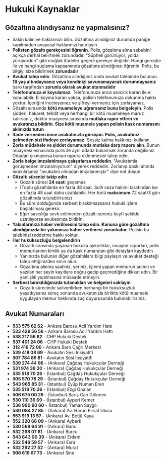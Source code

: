 # Hukuki Kaynaklar

## Gözaltına alındıysanız ne yapmalısınız?

- Sakin kalın ve haklarınızı bilin. Gözaltına alındığınız durumda paniğe kapılmadan anayasal haklarınızı hatırlayın.
- **Polisten gözaltı gerekçesini öğrenin**. Polis, gözaltına alma sebebini açıkça derhal belirtmek zorundadır. "Süpheli görünüyor, yolda yürüyordun" gibi muğlak ifadeler geçerli gerekçe değildir. Hangi gereçke ile ve hangi suçlama kapsamında gözaltına alındığınızı öğrenin. Polis, bu bilgiyi size bildirmek **zorundadır**
- **Avukat talep edin**. Gözaltına alındığınız anda avukat talebinde bulunun. **18 yaş altındaysanız veya kendinizi savunamayacak durumdaysanız** baro tarafından **zorunlu olarak avukat atanmalıdır**
- **Telefonunuza el koyulamaz**. Telefonunuza anca savcılık kararı ile el konulabilir. El koyma kararı yoksa, polisin telefonunuza dokunma hakkı yoktur. İçeriğini inceleyemez ve şifreyi vermeniz için zorlayamaz.
- Gözaltı sırasında **kötü muameleye uğrarsanız bunu belgeleyin**. Polis şidderi, hakaret, tehdit veya herhangi bir kötü muameleye maruz kalırsanız, doktor muaynesi sırasında **mutlaka rapor ettirin ve avukatınıza bildirin. Size kötü muamele yapan polisin kask numarasını aklınızda tutun**
- **İfade vermeden önce avukatınızla görüşün. Polis, avukatınız gelmeden sizi ifadeye zorlayamaz.** Sessiz kalma hakkınızı kullanın.
- **Zorla müdahele ve şiddet durumunda mutlaka darp raporu alın**. Bunun muaynesi esnasında polis ile aynı odada bulunmak zorunda değilsiniz. Odadan çıkmıyorsa bunun rapora eklenmesini talep edin.
- **Zorla belge imzalatılmaya çalışırlarsa reddedin**. "Avukatımla görüşmeden imzalamıyorum" diyerek reddedin. Zorlanıp baskı altında bırakılırsanız "avukatım olmadan imzalanmıştır" diye not düşün.
- **Gözaltı sürenizi takip edin**
    - Gözaltı süresi **24 saat**i geçemez
    - (Toplu gözaltılarda en fazla 48 saat. Sulh ceza hakimi tarafından ise en fazla 48 saat daha uzatılabilir. Her türlü **maksimum** 72 saat/3 gün gözaltında tutulabilirsiniz)
    - Bu süre dolduğunda serbest bırakılmazsanız hukuki işlem başlatılması gerekir.
    - Eğer savcılığa sevk edilmeden gözaltı süreniz keyfi şekilde uzatılıyorsa avukatınıza bildirin.
- **Yakınlarınıza haber verilmesini talep edin. Kanuna göre gözaltına alındığınızda bir yakınınıza haber verilmesi zorunludur**. Polisin bu talebinizi reddetme hakkı yoktur.
- **Her hukuksuzluğu belgelendirin**
    - Gözaltı sırasında yaşanan hukuka aykırılıklar, muayne raporları, polis memurlarının kimlik ya da kask numaraları gibi detayları kaydedin
    - Yanınızda bulunan diğer gözaltılılara bilgi paylaşın ve avukat desteği talep ettiğinizden emin olun.
    - Gözaltına alınma saatiniz, yeriniz, işlemi yapan memurun adının ve yazılan her şeyin kayıtlara doğru geçip geçmediğine dikkat edin. Bir yanlışlık yapılmasına müsaade etmeyin.
- **Serbest bırakıldığınızda tutanakları ve belgeleri saklayın**
    - Gözaltı sürecinde salıverilirken herhangi bir hukuksuzluk yaşadıysanız süreç sonunda avukatınızla birlikte kötü muamele uygulayan memur hakkında suç duyurusunda bulunabilirsiniz.

## Avukat Numaraları

- **533 575 62 62** - Ankara Barosu Acil Yardım Hattı 
- **533 429 56 56** - Ankara Barosu Acil Yardım Hattı
- **538 217 56 82** - CHP Hukuki Destek
- **537 401 24 06** - CHP Hukuki Destek
- **312 416 72 00** - Ankara Baro Çağrı Merkezi       
- **539 418 08 69** - Avukatın Sesi İnsiyatifi        
- **507 784 89 81** - Avukatın Sesi İnsiyatifi      
- **539 274 44 96** - (Ankara) Çağdaş Hukukçular Derneği       
- **531 974 39 30** - (Ankara) Çağdaş Hukukçular Derneği   
- **535 518 70 26** - (İstanbul) Çağdaş Hukukçular Derneği
- **505 570 78 29** - (İstanbul) Çağdaş Hukukçular Derneği
- **543 965 85 31** - (İstanbul) Eyüp Numan Eren  
- **535 518 70 36** - (İstanbul) Ezgi Önalan  
- **506 675 00 29** - (İstanbul) Barış Can Gökmen
- **530 110 36 69** - (İstanbul) Ayperi Kemer
- **536 990 90 60** - (İstanbul) Yaman Saygılı
- **530 084 27 85** - (Ankara) Av. Harun Fırsat Ulusu          
- **553 919 13 57** - (Ankara) Av. Betül Kaya                  
- **552 320 66 09** - (Ankara) Ayberk                 
- **530 569 64 91** - (Ankara) Banu                   
- **532 268 07 81** - (Ankara) Burcu                  
- **543 643 00 39** - (Ankara) Erdem                  
- **532 546 59 57** - (Ankara) Esra                   
- **532 292 27 52** - (Ankara) Murat                  
- **506 619 67 73** - (Ankara) Sine                   

